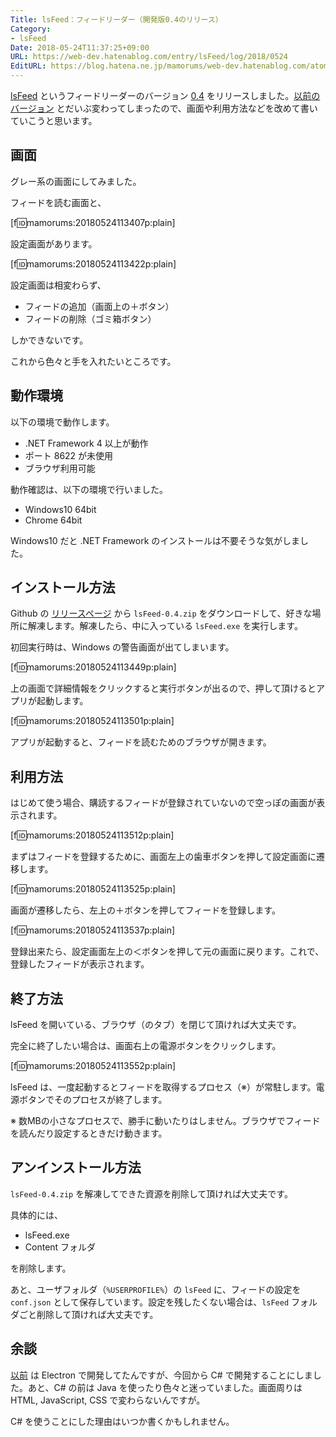 ```yaml
---
Title: lsFeed：フィードリーダー（開発版0.4のリリース）
Category:
- lsFeed
Date: 2018-05-24T11:37:25+09:00
URL: https://web-dev.hatenablog.com/entry/lsFeed/log/2018/0524
EditURL: https://blog.hatena.ne.jp/mamorums/web-dev.hatenablog.com/atom/entry/17391345971647493157
---
```


[lsFeed](https://github.com/mamorum/lsFeed) というフィードリーダーのバージョン [0.4](https://github.com/mamorum/lsFeed/releases/tag/v0.4) をリリースしました。[以前のバージョン](https://web-dev.hatenablog.com/entry/oss/lsFeed/log/2018/0308) とだいぶ変わってしまったので、画面や利用方法などを改めて書いていこうと思います。


## 画面
グレー系の画面にしてみました。

フィードを読む画面と、

[f:id:mamorums:20180524113407p:plain]

設定画面があります。

[f:id:mamorums:20180524113422p:plain]

設定画面は相変わらず、

- フィードの追加（画面上の＋ボタン）
- フィードの削除（ゴミ箱ボタン）

しかできないです。

これから色々と手を入れたいところです。


## 動作環境
以下の環境で動作します。

- .NET Framework 4 以上が動作
- ポート 8622 が未使用
- ブラウザ利用可能

動作確認は、以下の環境で行いました。

- Windows10 64bit
- Chrome 64bit

Windows10 だと .NET Framework のインストールは不要そうな気がしました。


## インストール方法
Github の [リリースページ](https://github.com/mamorum/lsFeed/releases/tag/v0.4) から `lsFeed-0.4.zip` をダウンロードして、好きな場所に解凍します。解凍したら、中に入っている `lsFeed.exe` を実行します。

初回実行時は、Windows の警告画面が出てしまいます。

[f:id:mamorums:20180524113449p:plain]

上の画面で詳細情報をクリックすると実行ボタンが出るので、押して頂けるとアプリが起動します。

[f:id:mamorums:20180524113501p:plain]

アプリが起動すると、フィードを読むためのブラウザが開きます。


## 利用方法
はじめて使う場合、購読するフィードが登録されていないので空っぽの画面が表示されます。

[f:id:mamorums:20180524113512p:plain]

まずはフィードを登録するために、画面左上の歯車ボタンを押して設定画面に遷移します。

[f:id:mamorums:20180524113525p:plain]

画面が遷移したら、左上の＋ボタンを押してフィードを登録します。

[f:id:mamorums:20180524113537p:plain]

登録出来たら、設定画面左上の＜ボタンを押して元の画面に戻ります。これで、登録したフィードが表示されます。


## 終了方法
lsFeed を開いている、ブラウザ（のタブ）を閉じて頂ければ大丈夫です。

完全に終了したい場合は、画面右上の電源ボタンをクリックします。

[f:id:mamorums:20180524113552p:plain]

lsFeed は、一度起動するとフィードを取得するプロセス（※）が常駐します。電源ボタンでそのプロセスが終了します。

※ 数MBの小さなプロセスで、勝手に動いたりはしません。ブラウザでフィードを読んだり設定するときだけ動きます。


## アンインストール方法
`lsFeed-0.4.zip` を解凍してできた資源を削除して頂ければ大丈夫です。

具体的には、

- lsFeed.exe
- Content フォルダ

を削除します。

あと、ユーザフォルダ（`%USERPROFILE%`）の `lsFeed` に、フィードの設定を `conf.json` として保存しています。設定を残したくない場合は、`lsFeed` フォルダごと削除して頂ければ大丈夫です。


## 余談
[以前](/entry/oss/lsFeed/log/2018/0308) は Electron で開発してたんですが、今回から C# で開発することにしました。あと、C# の前は Java を使ったり色々と迷っていました。画面周りは HTML, JavaScript, CSS で変わらないんですが。

C# を使うことにした理由はいつか書くかもしれません。
